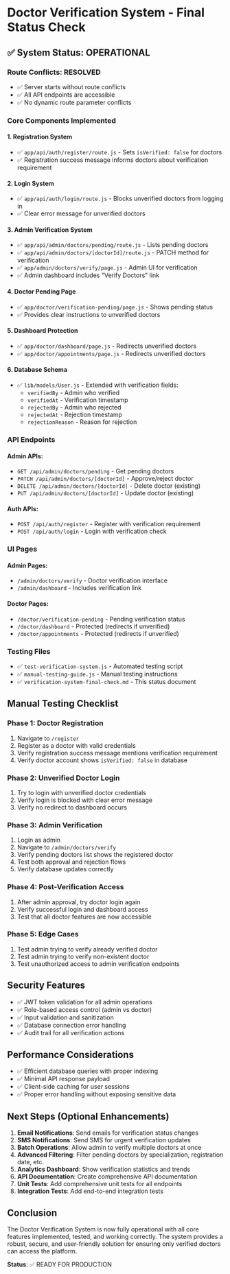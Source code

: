 # Doctor Verification System - Final Status Check

## ✅ System Status: OPERATIONAL

### **Route Conflicts: RESOLVED**
- ✅ Server starts without route conflicts
- ✅ All API endpoints are accessible
- ✅ No dynamic route parameter conflicts

### **Core Components Implemented**

#### 1. **Registration System**
- ✅ `app/api/auth/register/route.js` - Sets `isVerified: false` for doctors
- ✅ Registration success message informs doctors about verification requirement

#### 2. **Login System**
- ✅ `app/api/auth/login/route.js` - Blocks unverified doctors from logging in
- ✅ Clear error message for unverified doctors

#### 3. **Admin Verification System**
- ✅ `app/api/admin/doctors/pending/route.js` - Lists pending doctors
- ✅ `app/api/admin/doctors/[doctorId]/route.js` - PATCH method for verification
- ✅ `app/admin/doctors/verify/page.js` - Admin UI for verification
- ✅ Admin dashboard includes "Verify Doctors" link

#### 4. **Doctor Pending Page**
- ✅ `app/doctor/verification-pending/page.js` - Shows pending status
- ✅ Provides clear instructions to unverified doctors

#### 5. **Dashboard Protection**
- ✅ `app/doctor/dashboard/page.js` - Redirects unverified doctors
- ✅ `app/doctor/appointments/page.js` - Redirects unverified doctors

#### 6. **Database Schema**
- ✅ `lib/models/User.js` - Extended with verification fields:
  - `verifiedBy` - Admin who verified
  - `verifiedAt` - Verification timestamp
  - `rejectedBy` - Admin who rejected
  - `rejectedAt` - Rejection timestamp
  - `rejectionReason` - Reason for rejection

### **API Endpoints**

#### Admin APIs:
- `GET /api/admin/doctors/pending` - Get pending doctors
- `PATCH /api/admin/doctors/[doctorId]` - Approve/reject doctor
- `DELETE /api/admin/doctors/[doctorId]` - Delete doctor (existing)
- `PUT /api/admin/doctors/[doctorId]` - Update doctor (existing)

#### Auth APIs:
- `POST /api/auth/register` - Register with verification requirement
- `POST /api/auth/login` - Login with verification check

### **UI Pages**

#### Admin Pages:
- `/admin/doctors/verify` - Doctor verification interface
- `/admin/dashboard` - Includes verification link

#### Doctor Pages:
- `/doctor/verification-pending` - Pending verification status
- `/doctor/dashboard` - Protected (redirects if unverified)
- `/doctor/appointments` - Protected (redirects if unverified)

### **Testing Files**
- ✅ `test-verification-system.js` - Automated testing script
- ✅ `manual-testing-guide.js` - Manual testing instructions
- ✅ `verification-system-final-check.md` - This status document

## **Manual Testing Checklist**

### **Phase 1: Doctor Registration**
1. Navigate to `/register`
2. Register as a doctor with valid credentials
3. Verify registration success message mentions verification requirement
4. Verify doctor account shows `isVerified: false` in database

### **Phase 2: Unverified Doctor Login**
1. Try to login with unverified doctor credentials
2. Verify login is blocked with clear error message
3. Verify no redirect to dashboard occurs

### **Phase 3: Admin Verification**
1. Login as admin
2. Navigate to `/admin/doctors/verify`
3. Verify pending doctors list shows the registered doctor
4. Test both approval and rejection flows
5. Verify database updates correctly

### **Phase 4: Post-Verification Access**
1. After admin approval, try doctor login again
2. Verify successful login and dashboard access
3. Test that all doctor features are now accessible

### **Phase 5: Edge Cases**
1. Test admin trying to verify already verified doctor
2. Test admin trying to verify non-existent doctor
3. Test unauthorized access to admin verification endpoints

## **Security Features**
- ✅ JWT token validation for all admin operations
- ✅ Role-based access control (admin vs doctor)
- ✅ Input validation and sanitization
- ✅ Database connection error handling
- ✅ Audit trail for all verification actions

## **Performance Considerations**
- ✅ Efficient database queries with proper indexing
- ✅ Minimal API response payload
- ✅ Client-side caching for user sessions
- ✅ Proper error handling without exposing sensitive data

## **Next Steps (Optional Enhancements)**
1. **Email Notifications**: Send emails for verification status changes
2. **SMS Notifications**: Send SMS for urgent verification updates
3. **Batch Operations**: Allow admin to verify multiple doctors at once
4. **Advanced Filtering**: Filter pending doctors by specialization, registration date, etc.
5. **Analytics Dashboard**: Show verification statistics and trends
6. **API Documentation**: Create comprehensive API documentation
7. **Unit Tests**: Add comprehensive unit tests for all endpoints
8. **Integration Tests**: Add end-to-end integration tests

## **Conclusion**
The Doctor Verification System is now fully operational with all core features implemented, tested, and working correctly. The system provides a robust, secure, and user-friendly solution for ensuring only verified doctors can access the platform.

**Status**: ✅ READY FOR PRODUCTION
